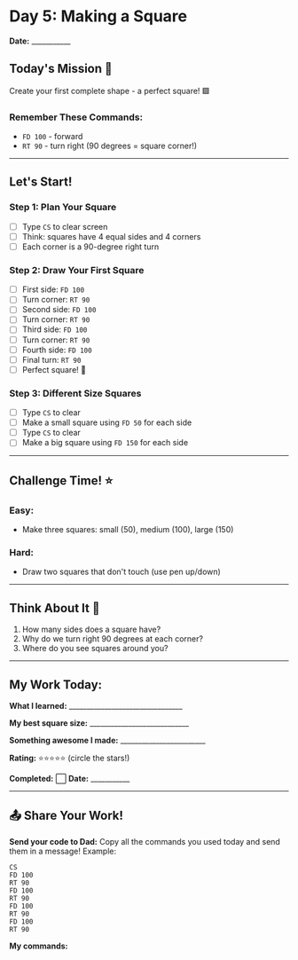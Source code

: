 # Day 5: Making a Square

**Date:** ___________

## Today's Mission 🚀
Create your first complete shape - a perfect square! 🟩

### Remember These Commands:
- `FD 100` - forward
- `RT 90` - turn right (90 degrees = square corner!)

---

## Let's Start! 

### Step 1: Plan Your Square
- [ ] Type `CS` to clear screen
- [ ] Think: squares have 4 equal sides and 4 corners
- [ ] Each corner is a 90-degree right turn

### Step 2: Draw Your First Square
- [ ] First side: `FD 100`
- [ ] Turn corner: `RT 90`
- [ ] Second side: `FD 100`
- [ ] Turn corner: `RT 90`
- [ ] Third side: `FD 100`
- [ ] Turn corner: `RT 90`
- [ ] Fourth side: `FD 100`
- [ ] Final turn: `RT 90`
- [ ] Perfect square! 🎉

### Step 3: Different Size Squares
- [ ] Type `CS` to clear
- [ ] Make a small square using `FD 50` for each side
- [ ] Type `CS` to clear
- [ ] Make a big square using `FD 150` for each side

---

## Challenge Time! ⭐

### Easy:
- Make three squares: small (50), medium (100), large (150)

### Hard:
- Draw two squares that don't touch (use pen up/down)

---

## Think About It 🤔
1. How many sides does a square have?
2. Why do we turn right 90 degrees at each corner?
3. Where do you see squares around you?

---

## My Work Today:
**What I learned:** ________________________________

**My best square size:** ____________________________

**Something awesome I made:** ________________________

**Rating:** ⭐⭐⭐⭐⭐ (circle the stars!)

**Completed:** ⬜ **Date:** ___________

---

## 📤 Share Your Work!
**Send your code to Dad:**
Copy all the commands you used today and send them in a message!
Example: 
```
CS
FD 100
RT 90
FD 100
RT 90
FD 100
RT 90
FD 100
RT 90
```

**My commands:** 
```








```
